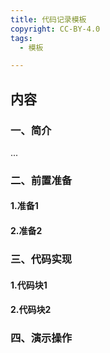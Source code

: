 ```yaml
---
title: 代码记录模板
copyright: CC-BY-4.0
tags:
  - 模板

---
```


## 内容

### 一、简介

...

### 二、前置准备

#### 1.准备1

#### 2.准备2

### 三、代码实现

#### 1.代码块1

#### 2.代码块2

### 四、演示操作
